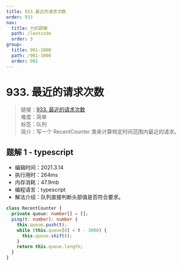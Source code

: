 ```yaml
---
title: 933.最近的请求次数
order: 933
nav:
  title: 力扣题解
  path: /leetcode
  order: 3
group:
  title: 901-1000
  path: /901-1000
  order: 901
---
```


# 933. 最近的请求次数

> 链接：[933. 最近的请求次数](https://leetcode-cn.com/problems/number-of-recent-calls/)  
> 难度：简单  
> 标签：队列  
> 简介：写一个 RecentCounter 类来计算特定时间范围内最近的请求。

## 题解 1 - typescript

- 编辑时间：2021.3.14
- 执行用时：264ms
- 内存消耗：47.9mb
- 编程语言：typescript
- 解法介绍：队列直接判断头部值是否符合要求。

```typescript
class RecentCounter {
  private queue: number[] = [];
  ping(t: number): number {
    this.queue.push(t);
    while (this.queue[0] < t - 3000) {
      this.queue.shift();
    }
    return this.queue.length;
  }
}
```
